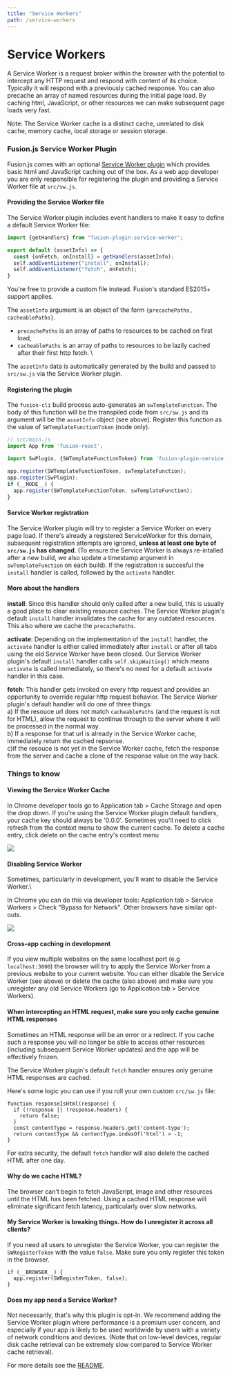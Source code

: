 ```yaml
---
title: "Service Workers"
path: /service-workers
---
```


# Service Workers

A Service Worker is a request broker within the browser with the potential to intercept any HTTP request and respond with content of its choice. Typically it will respond with a previously cached response. You can also precache an array of named resources during the initial page load. By caching html, JavaScript, or other resources we can make subsequent page loads very fast.

Note: The Service Worker cache is a distinct cache, unrelated to disk cache, memory cache, local storage or session storage.

### **Fusion.js Service Worker Plugin**

Fusion.js comes with an optional [Service Worker plugin](https://github.com/fusionjs/fusion-plugin-service-worker) which provides basic html and JavaScript caching out of the box. As a web app developer you are only responsible for registering the plugin and providing a Service Worker file at `src/sw.js`.

#### Providing the Service Worker file

The Service Worker plugin includes event handlers to make it easy to define a default Service Worker file:

```js
import {getHandlers} from "fusion-plugin-service-worker";

export default (assetInfo) => {
  const {onFetch, onInstall} = getHandlers(assetInfo);
  self.addEventListener("install", onInstall);
  self.addEventListener("fetch", onFetch);
}
```

You're free to provide a custom file instead. Fusion's standard ES2015+ support applies.

The `assetInfo` argument is an object of the form `{precachePaths, cacheablePaths}`.
* `precachePaths` is an array of paths to resources to be cached on first load,
* `cacheablePaths` is an array of paths to resources to be lazily cached after their first http fetch. \

The `assetInfo` data is automatically generated by the build and passed to `src/sw.js` via the Service Worker plugin.

#### Registering the plugin

The `fusion-cli` build process auto-generates an `swTemplateFunction`. The body of this function will be the transpiled code from `src/sw.js` and its argument will be the `assetInfo` object (see above). Register this function as the value of `SWTemplateFunctionToken` (node only).

```js
// src/main.js
import App from 'fusion-react';

import SwPlugin, {SWTemplateFunctionToken} from 'fusion-plugin-service-worker';

app.register(SWTemplateFunctionToken, swTemplateFunction);
app.register(SwPlugin);
if (__NODE__) {
  app.register(SWTemplateFunctionToken, swTemplateFunction);
}
```

#### Service Worker registration

The Service Worker plugin will try to register a Service Worker on every page load. If there's already a registered ServiceWorker for this domain, subsequent registration attempts are ignored, **unless at least one byte of `src/sw.js` has changed**. (To ensure the Service Worker is always re-intalled after a new build, we also update a timestamp argument in `swTemplateFunction` on each build).  If the registration is succesful the `install` handler is called, followed by the `activate` handler.

#### More about the handlers

**install**: Since this handler should only called after a new build, this is usually a good place to clear existing resource caches. The Service Worker plugin's default `install` handler invalidates the cache for any outdated resources. This also where we cache the `precachePaths`.

**activate**: Depending on the implementation of the `install` handler, the `activate` handler is either called immediately after `install` or after all tabs using the old Service Worker have been closed. Our Service Worker plugin's default `install` handler calls `self.skipWaiting()` which means `activate` is called immediately, so there's no need for a default `activate` handler in this case.

**fetch**: This handler gets invoked on every http request and provides an opportunity to override regular http request behavior. The Service Worker plugin's  default handler will do one of three things:\
a) If the resouce url does not match `cacheablePaths` (and the request is not for HTML), allow the request to continue through to the server where it will be processed in the normal way.\
b) If a response for that url is already in the Service Worker cache, immediately return the cached repsonse.\
c)if the resouce is not yet in the Service Worker cache, fetch the response from the server and cache a  clone of the response value on the way back.

### **Things to know**

#### Viewing the Service Worker Cache

In Chrome developer tools go to Application tab > Cache Storage and open the drop down. If you're using the Service Worker plugin default handlers, your cache key should always be '0.0.0'. Sometimes you'll need to click refresh from the context menu to show the current cache. To delete a cache entry, click delete on the cache entry's context menu

<img src="https://docs.google.com/drawings/d/e/2PACX-1vR3rYv3hiBA8brvxLP766GJZc0rbIy19f2mlm7GIrMga6ElV7mOoKM_UTQVGg2Vm3tmrErteMn7tUcp/pub?w=960&h=720">

#### Disabling Service Worker

Sometimes, particularly in development, you'll want to disable the Service Worker.\

In Chrome you can do this via developer tools: Application tab > Service Workers > Check "Bypass for Network". Other browsers have similar opt-outs.

<img src="
https://docs.google.com/drawings/d/e/2PACX-1vS9UIIdpSGq9ZWnD35lls5bt096V46Xz27c2z3gamOyMy8yxdp7U0z7czplecdU8u3tpuGVYCQecaNu/pub?w=960&h=720
">

#### Cross-app caching in development

If you view multiple websites on the same localhost port (e.g `localhost:3000`) the browser will try to apply the Service Worker from a previous website to your current website. You can either disable the Service Worker (see above) or delete the cache (also above) and make sure you unregister any old Service Workers (go to  Application tab > Service Workers).

#### When intercepting an HTML request, make sure you only cache genuine HTML responses

Sometimes an HTML response will be an error or a redirect. If you cache such a response you will no longer be able to access other resources (including subsequent Service Worker updates) and the app will be effectively frozen.

The Service Worker plugin's default `fetch` handler ensures only genuine HTML responses are cached.

Here's some logic you can use if you roll your own custom `src/sw.js` file:

```
function responseIsHtml(response) {
  if (!response || !response.headers) {
    return false;
  }
  const contentType = response.headers.get('content-type');
  return contentType && contentType.indexOf('html') > -1;
}
```

For extra security, the default `fetch` handler will also delete the cached HTML after one day.

#### Why do we cache HTML?

The browser can't begin to fetch JavaScript, image and other resources until the HTML has been fetched. Using a cached HTML response will eliminate significant fetch latency, particularly over slow networks.

#### My Service Worker is breaking things. How do I unregister it across all clients?

If you need all users to unregister the Service Worker, you can register the `SWRegisterToken` with the value `false`. Make sure you only register this token in the browser.

```
if (__BROWSER__) {
  app.register(SWRegisterToken, false);
}
```

#### Does my app need a Service Worker?

Not necessarily, that's why this plugin is opt-in. We recommend adding the Service Worker plugin where performance is a premium user concern, and especially if your app is likely to be used worldwide by users with a variety of network conditions and devices. (Note that on low-level devices, regular disk cache retrieval can be extremely slow compared to Service Worker cache retrieval).

For more details see the [README](http://localhost:8000/api/fusion-plugin-service-worker).